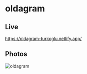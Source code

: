 # oldagram

## Live
https://oldagram-turkoglu.netlify.app/

## Photos  
![oldagram](https://user-images.githubusercontent.com/73299153/189156298-d520bb08-8fcf-4f9d-8c01-baddfa58ff62.JPG)

